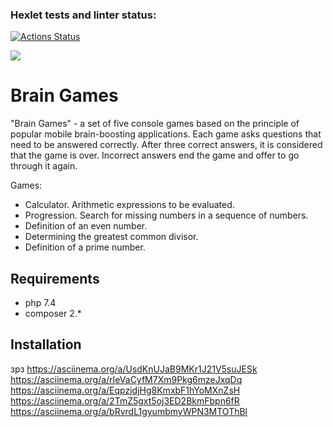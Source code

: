 ### Hexlet tests and linter status:
[![Actions Status](https://github.com/Haljavij/php-project-45/actions/workflows/hexlet-check.yml/badge.svg)](https://github.com/Haljavij/php-project-45/actions)

<a href="https://codeclimate.com/github/Haljavij/php-project-45/maintainability"><img src="https://api.codeclimate.com/v1/badges/7eab17f17d78eea553bd/maintainability" /></a>

Brain Games
===========

"Brain Games" - a set of five console games based on the principle of popular mobile brain-boosting applications. Each game asks questions that need to be answered correctly. After three correct answers, it is considered that the game is over. Incorrect answers end the game and offer to go through it again.

Games:

-   Calculator. Arithmetic expressions to be evaluated.
-   Progression. Search for missing numbers in a sequence of numbers.
-   Definition of an even number.
-   Determining the greatest common divisor.
-   Definition of a prime number.

Requirements
--------------------------------------------------------------------
-   php 7.4
-   composer 2.*

Installation
--------------------------------------------------------------------
зрз
https://asciinema.org/a/UsdKnUJaB9MKr1J21V5suJESk
https://asciinema.org/a/rIeVaCyfM7Xm9Pkg6mzeJxqDq
https://asciinema.org/a/EqpzjdjHg8KmxbF1hYoMXnZsH
https://asciinema.org/a/2TmZ5gxt5oj3ED2BkmFbpn6fR
https://asciinema.org/a/bRvrdL1gyumbmyWPN3MTOThBl
